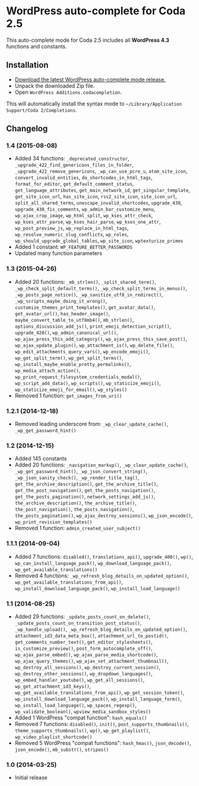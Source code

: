 # WordPress auto-complete for Coda 2.5

This auto-complete mode for Coda 2.5 includes all __WordPress 4.3__ functions and constants.

## Installation

* [Download the latest WordPress auto-complete mode release.](https://github.com/tillkruess/Coda-WordPress-Mode/archive/1.4.zip)
* Unpack the downloaded Zip file.
* Open `WordPress Additions.codacompletion`.

This will automatically install the syntax mode to `~/Library/Application Support/Coda 2/Completions`.

## Changelog

### 1.4 (2015-08-08)

  - Added 34 functions: `_deprecated_constructor`, `_upgrade_422_find_genericons_files_in_folder`, `_upgrade_422_remove_genericons`, `_wp_can_use_pcre_u`, `atom_site_icon`, `convert_invalid_entities`, `do_shortcodes_in_html_tags`, `format_for_editor`, `get_default_comment_status`, `get_language_attributes`, `get_main_network_id`, `get_singular_template`, `get_site_icon_url`, `has_site_icon`, `rss2_site_icon`, `site_icon_url`, `split_all_shared_terms`, `unescape_invalid_shortcodes`, `upgrade_430`, `upgrade_430_fix_comments`, `wp_admin_bar_customize_menu`, `wp_ajax_crop_image`, `wp_html_split`, `wp_kses_attr_check`, `wp_kses_attr_parse`, `wp_kses_hair_parse`, `wp_kses_one_attr`, `wp_post_preview_js`, `wp_replace_in_html_tags`, `wp_resolve_numeric_slug_conflicts`, `wp_roles`, `wp_should_upgrade_global_tables`, `wp_site_icon`, `wptexturize_primes`
  - Added 1 constant: `WP_FEATURE_BETTER_PASSWORDS` 
  - Updated many function parameters
  
### 1.3 (2015-04-26)

  - Added 20 functions: `_mb_strlen()`, `_split_shared_term()`, `_wp_check_split_default_terms()`, `_wp_check_split_terms_in_menus()`, `_wp_posts_page_notice()`, `_wp_sanitize_utf8_in_redirect()`, `_wp_scripts_maybe_doing_it_wrong()`, `customize_themes_print_templates()`, `get_avatar_data()`, `get_avatar_url()`, `has_header_image()`, `maybe_convert_table_to_utf8mb4()`, `mb_strlen()`, `options_discussion_add_js()`, `print_emoji_detection_script()`, `upgrade_420()`, `wp_admin_canonical_url()`, `wp_ajax_press_this_add_category()`, `wp_ajax_press_this_save_post()`, `wp_ajax_update_plugin()`, `wp_attachment_is()`, `wp_delete_file()`, `wp_edit_attachments_query_vars()`, `wp_encode_emoji()`, `wp_get_split_term()`, `wp_get_split_terms()`, `wp_install_maybe_enable_pretty_permalinks()`, `wp_media_attach_action()`, `wp_print_request_filesystem_credentials_modal()`, `wp_script_add_data()`, `wp_scripts()`, `wp_staticize_emoji()`, `wp_staticize_emoji_for_email()`, `wp_styles()`
  - Removed 1 function: `get_images_from_uri()`
  
### 1.2.1 (2014-12-18)

  - Removed leading underscore from: `_wp_clear_update_cache()`, `_wp_get_password_hint()`

### 1.2 (2014-12-15)

  - Added 145 constants
  - Added 20 functions: `_navigation_markup()`, `_wp_clear_update_cache()`, `_wp_get_password_hint()`, `_wp_json_convert_string()`, `_wp_json_sanity_check()`, `_wp_render_title_tag()`, `get_the_archive_description()`, `get_the_archive_title()`, `get_the_post_navigation()`, `get_the_posts_navigation()`, `get_the_posts_pagination()`, `network_settings_add_js()`, `the_archive_description()`, `the_archive_title()`, `the_post_navigation()`, `the_posts_navigation()`, `the_posts_pagination()`, `wp_ajax_destroy_sessions()`, `wp_json_encode()`, `wp_print_revision_templates()`
  - Removed 1 function: `admin_created_user_subject()`

### 1.1.1 (2014-09-04)

  - Added 7 functions: `disabled()`, `translations_api()`, `upgrade_400()`, `wp()`, `wp_can_install_language_pack()`, `wp_download_language_pack()`, `wp_get_available_translations()`
  - Removed 4 functions: `_wp_refresh_blog_details_on_updated_option()`, `wp_get_available_translations_from_api()`, `wp_install_download_language_pack()`, `wp_install_load_language()`

### 1.1 (2014-08-25)

  - Added 29 functions: `_update_posts_count_on_delete()`, `_update_posts_count_on_transition_post_status()`, `_wp_handle_upload()`, `_wp_refresh_blog_details_on_updated_option()`, `attachment_id3_data_meta_box()`, `attachment_url_to_postid()`, `get_comments_number_text()`, `get_editor_stylesheets()`, `is_customize_preview()`, `post_form_autocomplete_off()`, `wp_ajax_parse_embed()`, `wp_ajax_parse_media_shortcode()`, `wp_ajax_query_themes()`, `wp_ajax_set_attachment_thumbnail()`, `wp_destroy_all_sessions()`, `wp_destroy_current_session()`, `wp_destroy_other_sessions()`, `wp_dropdown_languages()`, `wp_embed_handler_youtube()`, `wp_get_all_sessions()`, `wp_get_attachment_id3_keys()`, `wp_get_available_translations_from_api()`, `wp_get_session_token()`, `wp_install_download_language_pack()`, `wp_install_language_form()`, `wp_install_load_language()`, `wp_spaces_regexp()`, `wp_validate_boolean()`, `wpview_media_sandbox_styles()`
  - Added 1 WordPress "compat function": `hash_equals()`
  - Removed 7 functions: `disabled()`, `init()`, `post_supports_thumbnails()`, `theme_supports_thumbnails()`, `wp()`, `wp_get_playlist()`, `wp_video_playlist_shortcode()`
  - Removed 5 WordPress "compat functions": `hash_hmac()`, `json_decode()`, `json_encode()`, `mb_substr()`, `stripos()`

### 1.0 (2014-03-25)

  - Initial release
